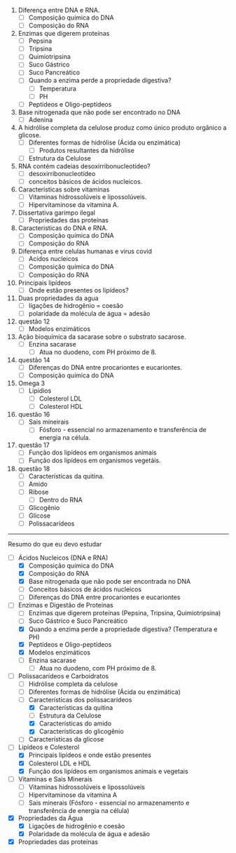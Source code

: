 1. Diferença entre DNA e RNA.
	- [ ] Composição química do DNA
	- [ ] Composição do RNA
2. Enzimas que digerem proteínas
	- [ ] Pepsina
	- [ ] Tripsina
	- [ ] Quimiotripsina
	- [ ] Suco Gástrico
	- [ ] Suco Pancreático
	- [ ] Quando a enzima perde a propriedade digestiva?
		- [ ] Temperatura
		- [ ] PH
	- [ ] Peptídeos e Oligo-peptídeos
3. Base nitrogenada que não pode ser encontrado no DNA
	- [ ] Adenina
4. A hidrólise completa da celulose produz como único produto orgânico a glicose.
	- [ ] Diferentes formas de hidrólise (Ácida ou enzimática)
		- [ ] Produtos resultantes da hidrólise
	- [ ] Estrutura da Celulose
5. RNA contém cadeias desoxirribonucleotídeo?
	- [ ] desoxirribonucleotídeo
	- [ ] conceitos básicos de ácidos nucleicos.
6. Características sobre vitaminas
	- [ ] Vitaminas hidrossolúveis e lipossolúveis.
	- [ ] Hipervitaminose da vitamina A.
7.  Dissertativa garimpo ilegal
	- [ ] Propriedades das proteínas
8. Caracteristicas do DNA e RNA.
	- [ ] Composição química do DNA
	- [ ] Composição do RNA
9. Diferença entre celulas humanas e virus covid
	- [ ] Acidos nucleicos
	- [ ] Composição química do DNA
	- [ ] Composição do RNA
10. Principais lipídeos
	- [ ] Onde estão presentes os lipídeos?
11. Duas propriedades da agua
	 - [ ] ligações de hidrogênio = coesão
	 - [ ] polaridade da molécula de água = adesão
12. questão 12
	- [ ] Modelos enzimáticos
13. Ação bioquímica da sacarase sobre o substrato sacarose.
	- [ ] Enzina sacarase
		- [ ] Atua no duodeno, com PH próximo de 8.
14. questão 14
	- [ ] Diferenças do DNA entre procariontes e eucariontes.
	- [ ] Composição química do DNA
15. Omega 3
	- [ ] Lipidios
		- [ ] Colesterol LDL
		- [ ] Colesterol HDL
16. questão 16
	- [ ] Sais mineirais
		- [ ] Fósforo - essencial no armazenamento e transferência de energia na célula.
17. questão 17
	 - [ ] Função dos lipídeos em organismos animais
	 - [ ] Função dos lipídeos em organismos vegetáis.
18. questão 18
	- [ ] Características da quitina.
	- [ ] Amido
	- [ ] Ribose
		- [ ] Dentro do RNA
	- [ ] Glicogênio
	- [ ] Glicose
	- [ ] Polissacarídeos

---

Resumo do que eu devo estudar

- [ ] Ácidos Nucleicos (DNA e RNA)
	- [x] Composição química do DNA
	- [x] Composição do RNA
	- [x] Base nitrogenada que não pode ser encontrada no DNA
	- [ ] Conceitos básicos de ácidos nucleicos
	- [ ] Diferenças do DNA entre procariontes e eucariontes
- [ ] Enzimas e Digestão de Proteínas
	- [ ] Enzimas que digerem proteínas (Pepsina, Tripsina, Quimiotripsina)
	- [ ] Suco Gástrico e Suco Pancreático
	- [x] Quando a enzima perde a propriedade digestiva? (Temperatura e PH)
	- [x] Peptídeos e Oligo-peptídeos
	- [x] Modelos enzimáticos
	- [ ] Enzina sacarase
		- [ ] Atua no duodeno, com PH próximo de 8.
- [ ] Polissacarídeos e Carboidratos
	- [ ] Hidrólise completa da celulose
	- [ ] Diferentes formas de hidrólise (Ácida ou enzimática)
	- [ ] Características dos polissacarídeos
		- [x] Características da quitina
		- [ ] Estrutura da Celulose
		- [x] Características do amido
		- [x] Características do glicogênio
	- [ ] Características da glicose
- [ ] Lipídeos e Colesterol
	- [x] Principais lipídeos e onde estão presentes
	- [x] Colesterol LDL e HDL
	- [x] Função dos lipídeos em organismos animais e vegetais
- [ ] Vitaminas e Sais Minerais
	- [ ] Vitaminas hidrossolúveis e lipossolúveis
	- [ ] Hipervitaminose da vitamina A
	- [ ] Sais minerais (Fósforo - essencial no armazenamento e transferência de energia na célula)
- [x] Propriedades da Água
	- [x] Ligações de hidrogênio e coesão
	- [x] Polaridade da molécula de água e adesão
- [x] Propriedades das proteínas